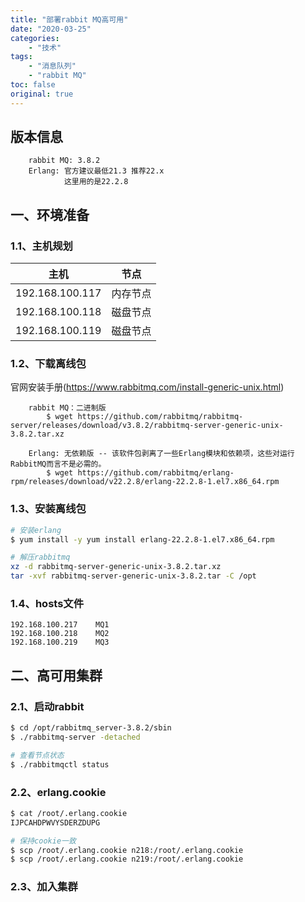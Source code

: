 ```yaml
---
title: "部署rabbit MQ高可用"
date: "2020-03-25"
categories:
    - "技术"
tags:
    - "消息队列"
    - "rabbit MQ"
toc: false
original: true
---
```


## 版本信息
``` 
    rabbit MQ: 3.8.2
    Erlang: 官方建议最低21.3 推荐22.x
            这里用的是22.2.8
```

## 一、环境准备

### 1.1、主机规划
|主机           |节点   |
|---------------|-------|
|192.168.100.117|内存节点|
|192.168.100.118|磁盘节点|
|192.168.100.119|磁盘节点|


### 1.2、下载离线包
官网安装手册(https://www.rabbitmq.com/install-generic-unix.html)
``` 
    rabbit MQ：二进制版
        $ wget https://github.com/rabbitmq/rabbitmq-server/releases/download/v3.8.2/rabbitmq-server-generic-unix-3.8.2.tar.xz

    Erlang: 无依赖版 -- 该软件包剥离了一些Erlang模块和依赖项，这些对运行RabbitMQ而言不是必需的。
        $ wget https://github.com/rabbitmq/erlang-rpm/releases/download/v22.2.8/erlang-22.2.8-1.el7.x86_64.rpm
```

### 1.3、安装离线包
``` bash
# 安装erlang
$ yum install -y yum install erlang-22.2.8-1.el7.x86_64.rpm

# 解压rabbitmq
xz -d rabbitmq-server-generic-unix-3.8.2.tar.xz
tar -xvf rabbitmq-server-generic-unix-3.8.2.tar -C /opt
```

### 1.4、hosts文件
```
192.168.100.217    MQ1
192.168.100.218    MQ2
192.168.100.219    MQ3
```

## 二、高可用集群

### 2.1、启动rabbit
``` bash
$ cd /opt/rabbitmq_server-3.8.2/sbin
$ ./rabbitmq-server -detached

# 查看节点状态
$ ./rabbitmqctl status
```

### 2.2、erlang.cookie

``` bash
$ cat /root/.erlang.cookie
IJPCAHDPWVYSDERZDUPG

# 保持cookie一致
$ scp /root/.erlang.cookie n218:/root/.erlang.cookie
$ scp /root/.erlang.cookie n219:/root/.erlang.cookie
```

### 2.3、加入集群
```

```
